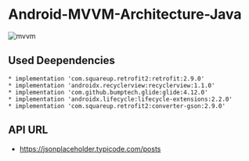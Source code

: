 # Android-MVVM-Architecture-Java

![mvvm](https://user-images.githubusercontent.com/26364748/106730635-98a1b880-6634-11eb-86f5-c9430d5256a4.png)

## Used Deependencies
    * implementation 'com.squareup.retrofit2:retrofit:2.9.0'
    * implementation 'androidx.recyclerview:recyclerview:1.1.0'
    * implementation 'com.github.bumptech.glide:glide:4.12.0'
    * implementation 'androidx.lifecycle:lifecycle-extensions:2.2.0'
    * implementation 'com.squareup.retrofit2:converter-gson:2.9.0'
    
## API URL
   * https://jsonplaceholder.typicode.com/posts
   
